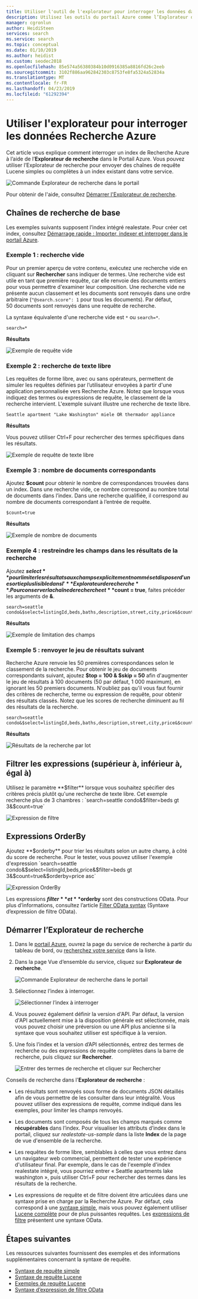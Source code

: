 ```yaml
---
title: Utiliser l'outil de l'explorateur pour interroger les données dans le portail Azure - Recherche Azure
description: Utilisez les outils du portail Azure comme l’Explorateur de recherche pour interroger des index dans Recherche Azure. Entrez des termes de recherche ou des chaînes de recherche complètes avec une syntaxe avancée.
manager: cgronlun
author: HeidiSteen
services: search
ms.service: search
ms.topic: conceptual
ms.date: 01/10/2019
ms.author: heidist
ms.custom: seodec2018
ms.openlocfilehash: 85e574a56380384b10d0916385a8816fd26c2eeb
ms.sourcegitcommit: 3102f886aa962842303c8753fe8fa5324a52834a
ms.translationtype: MT
ms.contentlocale: fr-FR
ms.lasthandoff: 04/23/2019
ms.locfileid: "61292394"
---
```

# <a name="search-explorer-for-querying-data-in-azure-search"></a>Utiliser l'explorateur pour interroger les données Recherche Azure 

Cet article vous explique comment interroger un index de Recherche Azure à l’aide de l’**Explorateur de recherche** dans le Portail Azure. Vous pouvez utiliser l’Explorateur de recherche pour envoyer des chaînes de requête Lucene simples ou complètes à un index existant dans votre service. 

   ![Commande Explorateur de recherche dans le portail](./media/search-explorer/search-explorer-cmd2.png "Commande Explorateur de recherche dans le portail")


Pour obtenir de l'aide, consultez [Démarrer l'Explorateur de recherche](#start-search-explorer).

## <a name="basic-search-strings"></a>Chaînes de recherche de base

Les exemples suivants supposent l’index intégré realestate. Pour créer cet index, consultez [Démarrage rapide : Importer, indexer et interroger dans le portail Azure](search-get-started-portal.md).

### <a name="example-1---empty-search"></a>Exemple 1 : recherche vide

Pour un premier aperçu de votre contenu, exécutez une recherche vide en cliquant sur **Rechercher** sans indiquer de termes. Une recherche vide est utile en tant que première requête, car elle renvoie des documents entiers pour vous permettre d'examiner leur composition. Une recherche vide ne présente aucun classement et les documents sont renvoyés dans une ordre arbitraire (`"@search.score": 1` pour tous les documents). Par défaut, 50 documents sont renvoyés dans une requête de recherche.

La syntaxe équivalente d'une recherche vide est `*` ou `search=*`.

   ```Input
   search=*
   ```

   **Résultats**
   
   ![Exemple de requête vide](./media/search-explorer/search-explorer-example-empty.png "Exemple de requête non qualifiée ou vide")

### <a name="example-2---free-text-search"></a>Exemple 2 : recherche de texte libre

Les requêtes de forme libre, avec ou sans opérateurs, permettent de simuler les requêtes définies par l’utilisateur envoyées à partir d'une application personnalisée vers Recherche Azure. Notez que lorsque vous indiquez des termes ou expressions de requête, le classement de la recherche intervient. L'exemple suivant illustre une recherche de texte libre.

   ```Input
   Seattle apartment "Lake Washington" miele OR thermador appliance
   ```

   **Résultats**

   Vous pouvez utiliser Ctrl+F pour rechercher des termes spécifiques dans les résultats.

   ![Exemple de requête de texte libre](./media/search-explorer/search-explorer-example-freetext.png "Exemple de requête de texte libre")

### <a name="example-3---count-of-matching-documents"></a>Exemple 3 : nombre de documents correspondants 

Ajoutez **$count** pour obtenir le nombre de correspondances trouvées dans un index. Dans une recherche vide, ce nombre correspond au nombre total de documents dans l’index. Dans une recherche qualifiée, il correspond au nombre de documents correspondant à l’entrée de requête.

   ```Input1
   $count=true
   ```
   **Résultats**

   ![Exemple de nombre de documents](./media/search-explorer/search-explorer-example-count.png "Nombre de documents correspondants dans l'index")

### <a name="example-4---restrict-fields-in-search-results"></a>Exemple 4 : restreindre les champs dans les résultats de la recherche

Ajoutez **$select** pour limiter les résultats aux champs explicitement nommés et disposer d'une sortie plus lisible dans l'**Explorateur de recherche**. Pour conserver la chaîne de recherche et **$count = true**, faites précéder les arguments de **&**. 

   ```Input
   search=seattle condo&$select=listingId,beds,baths,description,street,city,price&$count=true
   ```

   **Résultats**

   ![Exemple de limitation des champs](./media/search-explorer/search-explorer-example-selectfield.png "Restreindre les champs dans les résultats de la recherche")

### <a name="example-5---return-next-batch-of-results"></a>Exemple 5 : renvoyer le jeu de résultats suivant

Recherche Azure renvoie les 50 premières correspondances selon le classement de la recherche. Pour obtenir le jeu de documents correspondants suivant, ajoutez **$top = 100 & $skip = 50** afin d'augmenter le jeu de résultats à 100 documents (50 par défaut, 1 000 maximum), en ignorant les 50 premiers documents. N'oubliez pas qu'il vous faut fournir des critères de recherche, terme ou expression de requête, pour obtenir des résultats classés. Notez que les scores de recherche diminuent au fil des résultats de la recherche.

   ```Input
   search=seattle condo&$select=listingId,beds,baths,description,street,city,price&$count=true&$top=100,&$skip=50
   ```

   **Résultats**

   ![Résultats de la recherche par lot](./media/search-explorer/search-explorer-example-topskip.png "Renvoyer le lot suivant de résultats de la recherche")

## <a name="filter-expressions-greater-than-less-than-equal-to"></a>Filtrer les expressions (supérieur à, inférieur à, égal à)

Utilisez le paramètre **$filter** lorsque vous souhaitez spécifier des critères précis plutôt qu'une recherche de texte libre. Cet exemple recherche plus de 3 chambres : `search=seattle condo&$filter=beds gt 3&$count=true`

   ![Expression de filtre](./media/search-explorer/search-explorer-example-filter.png "Filtrer par critères")

## <a name="order-by-expressions"></a>Expressions OrderBy

Ajoutez **$orderby** pour trier les résultats selon un autre champ, à côté du score de recherche. Pour le tester, vous pouvez utiliser l'exemple d'expression `search=seattle condo&$select=listingId,beds,price&$filter=beds gt 3&$count=true&$orderby=price asc`

   ![Expression OrderBy](./media/search-explorer/search-explorer-example-ordery.png "Modifier l’ordre de tri")

Les expressions **$filter** et **$orderby** sont des constructions OData. Pour plus d’informations, consultez l’article [Filter OData syntax](https://docs.microsoft.com/rest/api/searchservice/odata-expression-syntax-for-azure-search) (Syntaxe d’expression de filtre OData).

<a name="start-search-explorer"></a>

## <a name="how-to-start-search-explorer"></a>Démarrer l’Explorateur de recherche

1. Dans le [portail Azure](https://portal.azure.com), ouvrez la page du service de recherche à partir du tableau de bord, ou [recherchez votre service](https://ms.portal.azure.com/#blade/HubsExtension/BrowseResourceBlade/resourceType/Microsoft.Search%2FsearchServices) dans la liste.

2. Dans la page Vue d’ensemble du service, cliquez sur **Explorateur de recherche**.

   ![Commande Explorateur de recherche dans le portail](./media/search-explorer/search-explorer-cmd2.png "Commande Explorateur de recherche dans le portail")

3. Sélectionnez l’index à interroger.

   ![Sélectionner l’index à interroger](./media/search-explorer/search-explorer-changeindex-se2.png "Sélectionner l’index")

4. Vous pouvez également définir la version d'API. Par défaut, la version d'API actuellement mise à la disposition générale est sélectionnée, mais vous pouvez choisir une préversion ou une API plus ancienne si la syntaxe que vous souhaitez utiliser est spécifique à la version.

5. Une fois l’index et la version d’API sélectionnés, entrez des termes de recherche ou des expressions de requête complètes dans la barre de recherche, puis cliquez sur **Rechercher**.

   ![Entrer des termes de recherche et cliquer sur Rechercher](./media/search-explorer/search-explorer-query-string-example.png "Entrer des termes de recherche et cliquer sur Rechercher")

Conseils de recherche dans l'**Explorateur de recherche** :

+ Les résultats sont renvoyés sous forme de documents JSON détaillés afin de vous permettre de les consulter dans leur intégralité. Vous pouvez utiliser des expressions de requête, comme indiqué dans les exemples, pour limiter les champs renvoyés.

+ Les documents sont composés de tous les champs marqués comme **récupérables** dans l’index. Pour visualiser les attributs d’index dans le portail, cliquez sur *realestate-us-sample* dans la liste **Index** de la page de vue d'ensemble de la recherche.

+ Les requêtes de forme libre, semblables à celles que vous entrez dans un navigateur web commercial, permettent de tester une expérience d'utilisateur final. Par exemple, dans le cas de l'exemple d'index realestate intégré, vous pourriez entrer « Seattle apartments lake washington », puis utiliser Ctrl+F pour rechercher des termes dans les résultats de la recherche. 

+ Les expressions de requête et de filtre doivent être articulées dans une syntaxe prise en charge par la Recherche Azure. Par défaut, cela correspond à une [syntaxe simple](https://docs.microsoft.com/rest/api/searchservice/simple-query-syntax-in-azure-search), mais vous pouvez également utiliser [Lucene complète](https://docs.microsoft.com/rest/api/searchservice/lucene-query-syntax-in-azure-search) pour de plus puissantes requêtes. Les [expressions de filtre](https://docs.microsoft.com/rest/api/searchservice/odata-expression-syntax-for-azure-search) présentent une syntaxe OData.


## <a name="next-steps"></a>Étapes suivantes

Les ressources suivantes fournissent des exemples et des informations supplémentaires concernant la syntaxe de requête.

 + [Syntaxe de requête simple](https://docs.microsoft.com/rest/api/searchservice/simple-query-syntax-in-azure-search) 
 + [Syntaxe de requête Lucene](https://docs.microsoft.com/rest/api/searchservice/lucene-query-syntax-in-azure-search) 
 + [Exemples de requête Lucene](search-query-lucene-examples.md) 
 + [Syntaxe d’expression de filtre OData](https://docs.microsoft.com/rest/api/searchservice/odata-expression-syntax-for-azure-search) 
